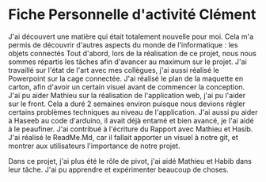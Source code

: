 # Fiche Personnelle d'activité Clément 


J'ai découvert une matière qui était totalement nouvelle pour moi. Cela m'a permis de découvrir d'autres aspects du monde de l'informatique : les objets connectés
Tout d'abord, lors de la réalisation de ce projet, nous nous sommes répartis les tâches afin d'avancer au maximum sur le projet.
J'ai travaillé sur l'état de l'art avec mes collègues, j'ai aussi réalisé le Powerpoint sur la cage connectée.
J'ai réalisé le plan de la maquette en carton, afin d'avoir un certain visuel avant de commencer la conception.
J'ai pu aider Mathieu sur la réalisation de l'application web, j'ai pu l'aider sur le front. Cela a duré 2 semaines environ puisque nous
devions régler certains problèmes techniques au niveau de l'application. J'ai aussi pu aider à Haseeb au code d'arduino, il avait déjà entamé
et bien avancé, je l'ai aidé à le peaufiner. J'ai contribué à l'écriture du Rapport avec Mathieu et Hasib.
J'ai réalisé le ReadMe.Md, car il fallait apporter un visuel à notre git, et montrer aux utilisateurs l'importance de notre projet.

Dans ce projet, j'ai plus été le rôle de pivot, j'ai aidé Mathieu et Habib dans leur tâche. J'ai pu apprendre et expérimenter beaucoup de choses.
